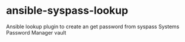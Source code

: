 # ansible-syspass-lookup
Ansible lookup plugin to create an get password from syspass Systems Password Manager vault
